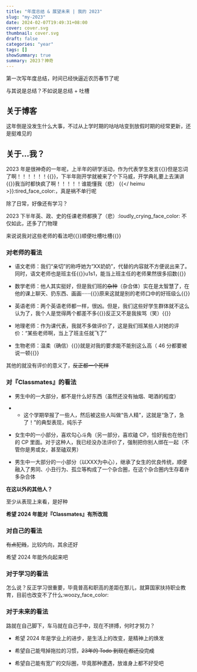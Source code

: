 ```yaml
---
title: "年度总结 & 展望未来 | 我的 2023"
slug: "my-2023"
date: 2024-02-07T19:49:31+08:00
cover: cover.svg
thumbnail: cover.svg
draft: false
categories: "year"
tags: []
showSummary: true
summary: 2023？神奇
---
```


第一次写年度总结，时间已经快逼近农历春节了呢

与其说是总结？不如说是总结 + 吐槽

## 关于博客

这年倒是没发生什么大事，不过从上学时期的咕咕咕变到放假时期的经常更新，还是挺难见的

## 关于...我？

2023 年是很神奇的一年呢，上半年的研学活动，作为代表学生发言{{<heimu>}}但是忘词了啊！！！！！！{{</heimu>}}，下半年刚开学就被来了个下马威，开学典礼要上去演讲 {{<heimu>}}我当时都快疯了啊！！！！！谁能懂我（悲） {{</ heimu >}}:tired_face_color:，真是祸不单行呢

除了日常，好像还有学习？

2023 下半年英、政、史的任课老师都换了（悲）:loudly_crying_face_color:
不仅如此，还多了门物理

来说说我对这些老师的看法吧{{<heimu>}}顺便吐槽吐槽{{</heimu>}}

### 对老师的看法

- 语文老师：我们“亲切”的称呼她为“XX奶奶”，代替的内容就不方便说出来了。同时，语文老师也是班主任{{<heimu>}}u1s1，能当上班主任的老师果然很多招数{{</heimu>}}
- 数学老师：他人其实挺好，但是我们班的~~杂种~~（杂合体）实在是太智慧了，在他的课上聊天、扔东西、画画······{{<heimu>}}原来这就是别的老师口中的好班级么{{</heimu>}}

- 英语老师：两个英语老师都一样，很凶。但是，我们这些好学生群体就不这么认为了，我个人是觉得两个都差不多{{<heimu>}}反正又不是我挨骂（笑）{{</heimu>}}
- 地理老师：作为课代表，我就不多做评价了，这是我们班某些人对她的评价：“某些老师啊，当上了班主任就飞了”
- 生物老师：温柔（确信）{{<heimu>}}就是对我的要求能不能别这么高（ 46 分都要被说一顿{{</heimu>}}

其他的就没有评价的意义了，~~反正都一个死样~~

### 对『Classmates』的看法

- 男生中的一大部分，都不是什么好东西（虽然还没有抽烟、喝酒的程度）

- - 这个学期举报了一些人，然后被这些人叫做“告人精”，这就是“急了，急了！”的典型表现，纯乐子

- 女生中的一小部分，喜欢勾心斗角（另一部分，喜欢磕 CP，恰好我也在他们的 CP 里面。对于这种人，我已经没办法评价了，强制把你别人绑在一起（不管你是男或女，甚至磕双男）

- 男生中一大部分的一小部分（以XXX为中心），继承了女生的优良传统，顺便融入了男同、小丑行为、孤立等构成了一个杂合圈，在这个杂合圈内生存着许多杂合体

**在这以外的其他人？**

至少从表现上来看，是好种

**希望 2024 年能对『Classmates』有所改观**

### 对自己的看法

~~有点犯贱~~，比较内向，其余还好

希望 2024 年能外向起来吧

### 对于学习的看法

怎么说？反正学习很重要，毕竟普高和职高的差距在那儿，就算国家扶持职业教育，目前也改变不了什么:woozy_face_color:

### 对于未来的看法

路就在自己脚下，车马就在自己手中，现在不拼搏，何时才努力？

- 希望 2024 年是学业上的进步，是生活上的改变，是精神上的焕发

- 希望自己能甩掉拖拉的习惯，~~23年的 Todo 到现在都还没完成~~

- 希望自己能有宽广的交际圈，毕竟那种遭遇，放谁身上都不好受吧 

